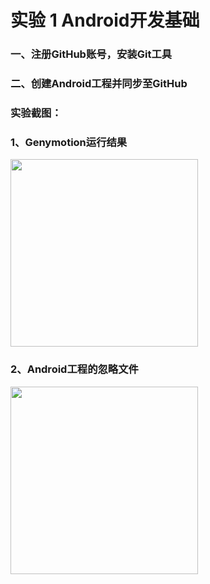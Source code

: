 # 实验 1 Android开发基础
### 一、注册GitHub账号，安装Git工具

### 二、创建Android工程并同步至GitHub
### 实验截图：

### 1、Genymotion运行结果
<img src="https://user-images.githubusercontent.com/90902968/141693922-e39add05-4153-41f6-a1c0-d82159757d36.png" width=300>

### 2、Android工程的忽略文件

<img src="https://user-images.githubusercontent.com/90902968/141694363-838af741-fad0-4f33-b0bb-7716ff97c7e3.png" width=300>
